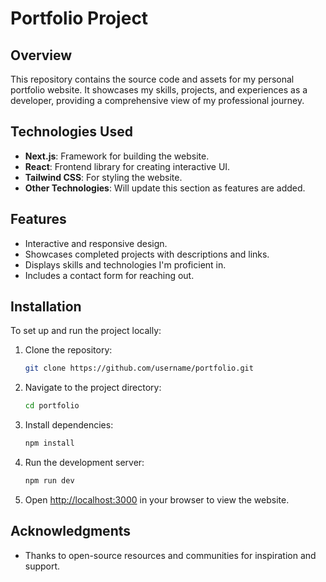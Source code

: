 # Portfolio Project

## Overview
This repository contains the source code and assets for my personal portfolio website. It showcases my skills, projects, and experiences as a developer, providing a comprehensive view of my professional journey.

## Technologies Used
- **Next.js**: Framework for building the website.
- **React**: Frontend library for creating interactive UI.
- **Tailwind CSS**: For styling the website.
- **Other Technologies**: Will update this section as features are added.

## Features
- Interactive and responsive design.
- Showcases completed projects with descriptions and links.
- Displays skills and technologies I'm proficient in.
- Includes a contact form for reaching out.

## Installation
To set up and run the project locally:

1. Clone the repository:
   ```bash
   git clone https://github.com/username/portfolio.git
   ```
2. Navigate to the project directory:
   ```bash
   cd portfolio
   ```
3. Install dependencies:
   ```bash
   npm install
   ```
4. Run the development server:
   ```bash
   npm run dev
   ```
5. Open [http://localhost:3000](http://localhost:3000) in your browser to view the website.

## Acknowledgments
- Thanks to open-source resources and communities for inspiration and support.

